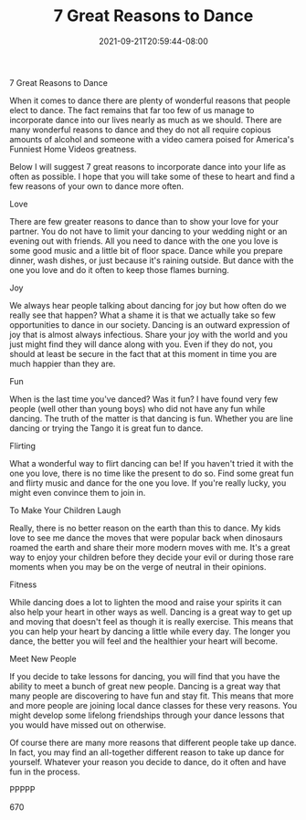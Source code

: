 ﻿---
title: "7 Great Reasons to Dance"
date: 2021-09-21T20:59:44-08:00
description: "TXT Tips for Web Success"
featured_image: "/images/TXT.jpg"
tags: ["TXT"]
---

7 Great Reasons to Dance

When it comes to dance there are plenty of wonderful reasons that people elect to dance. The fact remains that far too few of us manage to incorporate dance into our lives nearly as much as we should. There are many wonderful reasons to dance and they do not all require copious amounts of alcohol and someone with a video camera poised for America's Funniest Home Videos greatness.

Below I will suggest 7 great reasons to incorporate dance into your life as often as possible. I hope that you will take some of these to heart and find a few reasons of your own to dance more often.

Love

There are few greater reasons to dance than to show your love for your partner. You do not have to limit your dancing to your wedding night or an evening out with friends. All you need to dance with the one you love is some good music and a little bit of floor space. Dance while you prepare dinner, wash dishes, or just because it's raining outside. But dance with the one you love and do it often to keep those flames burning.

Joy

We always hear people talking about dancing for joy but how often do we really see that happen? What a shame it is that we actually take so few opportunities to dance in our society. Dancing is an outward expression of joy that is almost always infectious. Share your joy with the world and you just might find they will dance along with you. Even if they do not, you should at least be secure in the fact that at this moment in time you are much happier than they are.

Fun

When is the last time you've danced? Was it fun? I have found very few people (well other than young boys) who did not have any fun while dancing. The truth of the matter is that dancing is fun. Whether you are line dancing or trying the Tango it is great fun to dance.

Flirting

What a wonderful way to flirt dancing can be! If you haven't tried it with the one you love, there is no time like the present to do so. Find some great fun and flirty music and dance for the one you love. If you're really lucky, you might even convince them to join in.

To Make Your Children Laugh

Really, there is no better reason on the earth than this to dance. My kids love to see me dance the moves that were popular back when dinosaurs roamed the earth and share their more modern moves with me. It's a great way to enjoy your children before they decide your evil or during those rare moments when you may be on the verge of neutral in their opinions. 

Fitness

While dancing does a lot to lighten the mood and raise your spirits it can also help your heart in other ways as well. Dancing is a great way to get up and moving that doesn't feel as though it is really exercise. This means that you can help your heart by dancing a little while every day. The longer you dance, the better you will feel and the healthier your heart will become.

Meet New People

If you decide to take lessons for dancing, you will find that you have the ability to meet a bunch of great new people. Dancing is a great way that many people are discovering to have fun and stay fit. This means that more and more people are joining local dance classes for these very reasons. You might develop some lifelong friendships through your dance lessons that you would have missed out on otherwise. 

Of course there are many more reasons that different people take up dance. In fact, you may find an all-together different reason to take up dance for yourself. Whatever your reason you decide to dance, do it often and have fun in the process.

PPPPP

670


